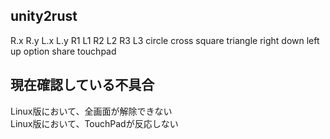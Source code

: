 ## unity2rust
R.x R.y L.x L.y R1 L1 R2 L2 R3 L3 circle cross square triangle right down left up option share touchpad

## 現在確認している不具合
Linux版において、全画面が解除できない  
Linux版において、TouchPadが反応しない
